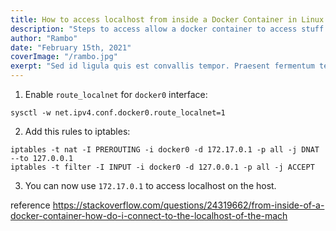 ```yaml
---
title: How to access localhost from inside a Docker Container in Linux
description: "Steps to access allow a docker container to access stuff on the host"
author: "Rambo"
date: "February 15th, 2021"
coverImage: "/rambo.jpg"
exerpt: "Sed id ligula quis est convallis tempor. Praesent fermentum tempor tellus.  "
---
```


1. Enable `route_localnet` for `docker0` interface:

```
sysctl -w net.ipv4.conf.docker0.route_localnet=1
```

2. Add this rules to iptables:

```
iptables -t nat -I PREROUTING -i docker0 -d 172.17.0.1 -p all -j DNAT --to 127.0.0.1
iptables -t filter -I INPUT -i docker0 -d 127.0.0.1 -p all -j ACCEPT
```

3. You can now use `172.17.0.1` to access localhost on the host.

reference https://stackoverflow.com/questions/24319662/from-inside-of-a-docker-container-how-do-i-connect-to-the-localhost-of-the-mach
